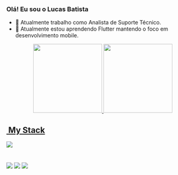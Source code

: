 ### Olá! Eu sou o Lucas Batista

- 🔭 Atualmente trabalho como Analista de Suporte Técnico.
- 🌱 Atualmente estou aprendendo Flutter mantendo o foco em desenvolvimento mobile.


<div align="center">
  <a href="https://github.com/LucasBatistaX">
  <img height="180em" src="https://github-readme-stats.vercel.app/api?username=LucasBatistaX&show_icons=true&theme=dark&include_all_commits=true&count_private=true"/>
  <img height="180em" src="https://github-readme-stats.vercel.app/api/top-langs/?username=LucasBatistaX&layout=compact&langs_count=7&theme=dark"/>
</div>

## &nbsp;My Stack

<img src="https://skillicons.dev/icons?i=vscode,html,css,js,ts,nodejs,npm,react,tailwind,bootstrap,git,github,dart,flutter&theme=dark" />

#

<div> 
  <a href="https://www.instagram.com/Lucas.batistax" target="_blank"><img src="https://img.shields.io/badge/-Instagram-%23E4405F?style=for-the-badge&logo=instagram&logoColor=white" target="_blank"></a> 
  <a href = "mailto:Lucas915706@gmail.com"><img src="https://img.shields.io/badge/-Gmail-%23333?style=for-the-badge&logo=gmail&logoColor=white" target="_blank"></a>
  <a href="www.linkedin.com/in/lucasbatista-exe" target="_blank"><img src="https://img.shields.io/badge/-LinkedIn-%230077B5?style=for-the-badge&logo=linkedin&logoColor=white" target="_blank"></a> 
 
 
</div>


